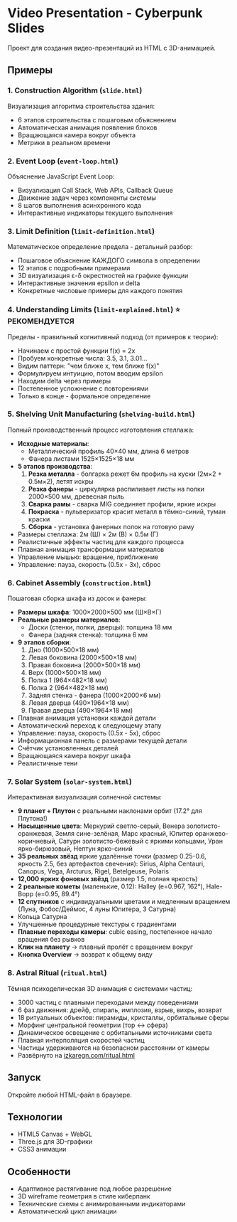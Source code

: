 # Video Presentation - Cyberpunk Slides

Проект для создания видео-презентаций из HTML с 3D-анимацией.

## Примеры

### 1. Construction Algorithm (`slide.html`)
Визуализация алгоритма строительства здания:
- 6 этапов строительства с пошаговым объяснением
- Автоматическая анимация появления блоков
- Вращающаяся камера вокруг объекта
- Метрики в реальном времени

### 2. Event Loop (`event-loop.html`)
Объяснение JavaScript Event Loop:
- Визуализация Call Stack, Web APIs, Callback Queue
- Движение задач через компоненты системы
- 8 шагов выполнения асинхронного кода
- Интерактивные индикаторы текущего выполнения

### 3. Limit Definition (`limit-definition.html`)
Математическое определение предела - детальный разбор:
- Пошаговое объяснение КАЖДОГО символа в определении
- 12 этапов с подробными примерами
- 3D визуализация ε-δ окрестностей на графике функции
- Интерактивные значения epsilon и delta
- Конкретные числовые примеры для каждого понятия

### 4. Understanding Limits (`limit-explained.html`) ⭐ РЕКОМЕНДУЕТСЯ
Пределы - правильный когнитивный подход (от примеров к теории):
- Начинаем с простой функции f(x) = 2x
- Пробуем конкретные числа: 3.5, 3.1, 3.01...
- Видим паттерн: "чем ближе x, тем ближе f(x)"
- Формулируем интуицию, потом вводим epsilon
- Находим delta через примеры
- Постепенное усложнение с повторениями
- Только в конце - формальное определение

### 5. Shelving Unit Manufacturing (`shelving-build.html`)
Полный производственный процесс изготовления стеллажа:
- **Исходные материалы**:
  - Металлический профиль 40×40 мм, длина 6 метров
  - Фанера листами 1525×1525×18 мм
- **5 этапов производства**:
  1. **Резка металла** - болгарка режет 6м профиль на куски (2м×2 + 0.5м×2), летят искры
  2. **Резка фанеры** - циркулярка распиливает листы на полки 2000×500 мм, древесная пыль
  3. **Сварка рамы** - сварка MIG соединяет профили, яркие искры
  4. **Покраска** - пульверизатор красит металл в тёмно-синий, туман краски
  5. **Сборка** - установка фанерных полок на готовую раму
- Размеры стеллажа: 2м (Ш) × 2м (В) × 0.5м (Г)
- Реалистичные эффекты частиц для каждого процесса
- Плавная анимация трансформации материалов
- Управление мышью: вращение, приближение
- Управление: пауза, скорость (0.5x - 3x), сброс

### 6. Cabinet Assembly (`construction.html`)
Пошаговая сборка шкафа из досок и фанеры:
- **Размеры шкафа**: 1000×2000×500 мм (Ш×В×Г)
- **Реальные размеры материалов**:
  - Доски (стенки, полки, дверцы): толщина 18 мм
  - Фанера (задняя стенка): толщина 6 мм
- **9 этапов сборки**:
  1. Дно (1000×500×18 мм)
  2. Левая боковина (2000×500×18 мм)
  3. Правая боковина (2000×500×18 мм)
  4. Верх (1000×500×18 мм)
  5. Полка 1 (964×482×18 мм)
  6. Полка 2 (964×482×18 мм)
  7. Задняя стенка - фанера (1000×2000×6 мм)
  8. Левая дверца (490×1964×18 мм)
  9. Правая дверца (490×1964×18 мм)
- Плавная анимация установки каждой детали
- Автоматический переход к следующему этапу
- Управление: пауза, скорость (0.5x - 5x), сброс
- Информационная панель с размерами текущей детали
- Счётчик установленных деталей
- Вращающаяся камера вокруг шкафа
- Реалистичные тени

### 7. Solar System (`solar-system.html`)
Интерактивная визуализация солнечной системы:
- **9 планет + Плутон** с реальными наклонами орбит (17.2° для Плутона!)
- **Насыщенные цвета**: Меркурий светло-серый, Венера золотисто-оранжевая, Земля сине-зелёная, Марс красный, Юпитер оранжево-коричневый, Сатурн золотисто-бежевый с яркими кольцами, Уран ярко-бирюзовый, Нептун ярко-синий
- **35 реальных звёзд** яркие удалённые точки (размер 0.25-0.6, яркость 2.5, без артефактов свечения): Sirius, Alpha Centauri, Canopus, Vega, Arcturus, Rigel, Betelgeuse, Polaris
- **12,000 ярких фоновых звёзд** (размер 1.5, полная яркость)
- **2 реальные кометы** (маленькие, 0.12): Halley (e=0.967, 162°), Hale-Bopp (e=0.95, 89.4°)
- **12 спутников** с индивидуальными цветами и медленным вращением (Луна, Фобос/Деймос, 4 луны Юпитера, 3 Сатурна)
- Кольца Сатурна
- Улучшенные процедурные текстуры с градиентами
- **Плавные переходы камеры**: cubic easing, постепенное начало вращения без рывков
- **Клик на планету** → плавный пролёт с вращением вокруг
- **Кнопка Overview** → возврат к общему виду

### 8. Astral Ritual (`ritual.html`)
Тёмная психоделическая 3D анимация с системами частиц:
- 3000 частиц с плавными переходами между поведениями
- 6 фаз движения: дрейф, спираль, имплозия, взрыв, вихрь, возврат
- 18 ритуальных объектов: пирамиды, кристаллы, орбитальные сферы
- Морфинг центральной геометрии (тор ↔ сфера)
- Динамическое освещение с орбитальными источниками света
- Плавная интерполяция скоростей частиц
- Частицы удерживаются на безопасном расстоянии от камеры
- Развёрнуто на [izkaregn.com/ritual.html](https://izkaregn.com/ritual.html)

## Запуск

Откройте любой HTML-файл в браузере.

## Технологии

- HTML5 Canvas + WebGL
- Three.js для 3D-графики
- CSS3 анимации

## Особенности

- Адаптивное растягивание под любое разрешение
- 3D wireframe геометрия в стиле киберпанк
- Технические схемы с анимированными индикаторами
- Автоматический цикл анимации

